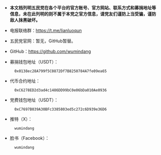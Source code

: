 * **本文档列明五民党在各个平台的官方账号、官方网站、联系方式和募捐地址等信息，未在此列明的则不属于本党之官方信息，请党友们谨防上当受骗，谨防敌人抹黑破坏。**   
* 电报联络群：https://t.me/lianluoqun
* 五民党官网：暂无，GitHub暂替。
* GitHub：https://github.com/wumindang
* 募捐钱包地址（USDT）：
        
        0x0138ec28A799f5C0872Df7B8250784A7fe09ea65
* 代币合约地址：

        0xC6278ED2d3ad4c1486DD99bC0e06bDa010Ae0936
* 党费钱包地址（USDT）：
        
        0xC7697B039A30BFc3385803ed5c272c6D939e36D6  
* 推特（X）：
        
        wumindang
* 脸书（Facebook）：
        
        wumindang